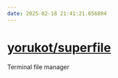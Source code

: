```yaml
---
date: 2025-02-18 21:41:21.656804
---
```


# [yorukot/superfile](https://github.com/yorukot/superfile)

Terminal file manager